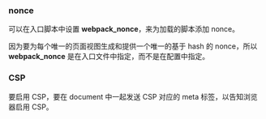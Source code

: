 ### nonce
可以在入口脚本中设置 __webpack_nonce__，来为加载的脚本添加 nonce。

因为要为每个唯一的页面视图生成和提供一个唯一的基于 hash 的 nonce，所以 __webpack_nonce__ 是在入口文件中指定，而不是在配置中指定。

### CSP
要启用 CSP，要在 document 中一起发送 CSP 对应的 meta 标签，以告知浏览器启用 CSP。
